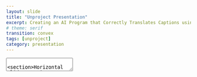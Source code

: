 ```yaml
---
layout: slide
title: "Unproject Presentation"
excerpt: Creating an AI Program that Correctly Translates Captions using Text Analysis for Digital Social Storytelling
# theme: serif
transition: convex
tags: [unproject]
category: presentation
---
```

<section data-markdown>
  <link rel="stylesheet" href="dist/theme/serif.css">
  <textarea data-template>
    <section>Horizontal Slide</section>
<section>
  <section>Vertical Slide 1</section>
  <section>Vertical Slide 2</section>
</section>
  </textarea>
</section>
